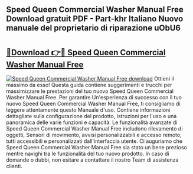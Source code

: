 ## Speed Queen Commercial Washer Manual Free Download gratuit PDF - Part-khr Italiano Nuovo manuale del proprietario di riparazione uObU6

# <h2><a href="http://dfbbax.blite.top/?on=Speed+Queen+Commercial+Washer+Manual+Free">🔗Download 👉🔴 Speed Queen Commercial Washer Manual Free</a></h2>

[![Speed Queen Commercial Washer Manual Free download](https://i.imgur.com/lujVjoI.png)](http://dfbbax.blite.top/?on=Speed+Queen+Commercial+Washer+Manual+Free)
Ottieni il massimo da esso! Questa guida contiene suggerimenti e trucchi per massimizzare le prestazioni del tuo nuovo Speed Queen Commercial Washer Manual Free. Per garantire Un'esperienza di successo con il tuo nuovo Speed Queen Commercial Washer Manual Free, ti consigliamo di leggere attentamente questo Manuale d'uso. Contiene informazioni dettagliate sulla configurazione del prodotto, Istruzioni per l'uso e una panoramica delle varie funzioni e capacità. Le funzionalità avanzate di Speed Queen Commercial Washer Manual Free includono rilevamento di oggetti, Sensori di movimento, avvisi personalizzabili e accesso remoto, tutti accessibili e personalizzati dall'interfaccia utente. Ci auguriamo che Speed Queen Commercial Washer Manual Free sia stato un bene prezioso mentre navighi tra le funzionalità del tuo nuovo prodotto. In caso di domande o dubbi, non esitare a contattare il nostro Team di assistenza clienti.
